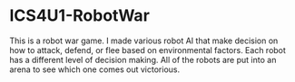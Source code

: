 # ICS4U1-RobotWar
This is a robot war game. I made various robot AI that make decision on how to attack, defend, or flee based on environmental factors. Each robot has a different level of decision making. All of the robots are put into an arena to see which one comes out victorious.

